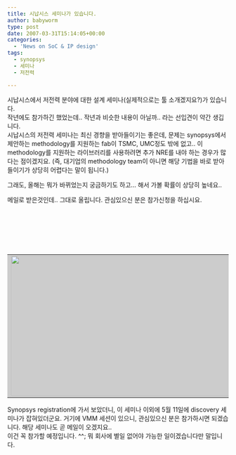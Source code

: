 ```yaml
---
title: 시납시스 세미나가 있습니다.
author: babyworm
type: post
date: 2007-03-31T15:14:05+00:00
categories:
  - 'News on SoC & IP design'
tags:
  - synopsys
  - 세미나
  - 저전력

---
```

시납시스에서 저전력 분야에 대한 설계 세미나(실제적으로는 툴 소개겠지요?)가 있습니다.<br>
작년에도 참가하긴 했었는데.. 작년과 비슷한 내용이 아닐까.. 라는 선입견이 약간 생깁니다.<br>
시납시스의 저전력 세미나는 최신 경향을 받아들이기는 좋은데, 문제는 synopsys에서 제안하는 methodology를 지원하는 fab이 TSMC, UMC정도 밖에 없고.. 이 methodology를 지원하는 라이브러리를 사용하려면 추가 NRE를 내야 하는 경우가 많다는 점이겠지요. (즉, 대기업의 methodology team이 아니면 해당 기법을 바로 받아들이기가 상당히 어렵다는 말이 됩니다.) 

그래도, 올해는 뭐가 바뀌었는지 궁금하기도 하고… 해서 가볼 확률이 상당히 높네요.. 

메일로 받은것인데.. 그대로 올립니다. 관심있으신 분은 참가신청을 하십시요.

<TABLE id=Table_01 cellSpacing=0 cellPadding=0 width=600 align=center bgColor=#cccccc border=0><br>
  
<TD height=277><IMG style="WIDTH: 600px; HEIGHT: 319px" height=307 src="https://i0.wp.com/218.38.34.168/mailform/synopsys/images/0412_01.jpg?resize=625%2C307" width=625 useMap=#Map3 border=0 data-recalc-dims="1"></TD><br>

<TD height=41><IMG height=41 src="https://i0.wp.com/218.38.34.168/mailform/synopsys/images/0412_03.gif?resize=600%2C41" width=600 data-recalc-dims="1"></TD><br>

<TD align=middle width=600 height=260><br>
<TABLE height="100%" cellSpacing=0 cellPadding=0 width=600 border=0><br>
  
<TD width=7 bgColor=#b5b5b5> </TD><br>
<TD bgColor=#ffffff><br>
<TABLE cellSpacing=1 cellPadding=0 width=592 align=center bgColor=#ffffff border=0><br>
  
<TD width=114 bgColor=#4e2683><br>
<DIV align=center><IMG height=23 src="https://i0.wp.com/218.38.34.168/mailform/synopsys/images/time.jpg?resize=105%2C23" width=105 data-recalc-dims="1"></DIV></TD><br>
<TD width=475 bgColor=#4e2683><br>
<DIV align=center><IMG height=23 src="https://i0.wp.com/218.38.34.168/mailform/synopsys/images/session.jpg?resize=464%2C23" width=464 data-recalc-dims="1"></DIV></TD></TABLE><br>
<TABLE cellSpacing=1 cellPadding=5 width=590 align=center bgColor=#cccccc border=0><br>
  
<TD align=middle width=103 bgColor=#eeeeee>09:00 ~ 09:20</TD><br>
<TD width=464 bgColor=#ffffff>Registration</TD><br>

<TD align=middle bgColor=#eeeeee>09:20 ~ 09:30</TD><br>
<TD bgColor=#ffffff>Welcome</TD><br>

<TD align=middle bgColor=#eeeeee>09:30 ~ 10:30</TD><br>
<TD bgColor=#ffffff>Synopsys Low-Power Solution Overview</TD><br>

<TD align=middle bgColor=#eeeeee>10:30 ~ 11:00</TD><br>
<TD bgColor=#ffffff>Silicon-proven Low-Power Design Case Studies</TD><br>

<TD align=middle bgColor=#eeeeee>11:00 ~ 11:15</TD><br>
<TD bgColor=#ffffff>Break</TD><br>

<TD align=middle bgColor=#eeeeee>11:15 ~ 12:00</TD><br>
<TD bgColor=#ffffff>Advanced Low-Power Technology Overview</TD><br>

<TD align=middle bgColor=#eeeeee>12:00 ~ 13:00</TD><br>
<TD bgColor=#ffffff>Lunch</TD><br>

<TD align=middle bgColor=#eeeeee>13:00 ~ 14:15</TD><br>
<TD bgColor=#ffffff>Low-Power Design Tutorial including RTL Simulation and Synthesis,<br>
Physical Implementation; Analysis and Signoff</TD><br>

<TD align=middle bgColor=#eeeeee>14:15 ~ 14:30</TD><br>
<TD bgColor=#ffffff>Break</TD><br>

<TD align=middle bgColor=#eeeeee>14:30 ~ 15:15</TD><br>
<TD bgColor=#ffffff>Low-Power Design Tutorial (cont.)</TD><br>

<TD align=middle bgColor=#eeeeee>15:15 ~ 15:45</TD><br>
<TD bgColor=#ffffff>Low-Power Design Solution Demo</TD><br>

<TD align=middle bgColor=#eeeeee>15:45 ~ 16:00</TD><br>
<TD bgColor=#ffffff>Conclusion and Prize Drawing</TD></TABLE></TD><br>
<TD width=7 bgColor=#b5b5b5> </TD></TABLE></TD><br>

<TD align=middle><IMG style="WIDTH: 592px; HEIGHT: 162px" height=162 src="https://i0.wp.com/218.38.34.168/mailform/synopsys/images/0412_05.gif?resize=600%2C162" width=600 data-recalc-dims="1"></TD><br>

<TD align=middle><IMG style="WIDTH: 592px; HEIGHT: 85px" height=86 src="https://i0.wp.com/218.38.34.168/mailform/synopsys/images/0412_06.gif?resize=600%2C86" width=600 useMap=#Map border=0 data-recalc-dims="1"></TD></TABLE><MAP name=Map><AREA shape=RECT target=\_blank alt=http://pass.postman.co.kr/Check.html?TV9JRD0xMzY3MDU5MDIw&U1RZUEU9TUFTUw==&TElTVF9UQUJMRT1FQkFEMDM2MA==&UE9TVF9JRD0yMDA3MDMyODEwMDAwMDE2OTYxMA==&VEM9MjAwNzA0MDQ=&S0lORD1D&Q0lEPTAwMg==&URL=http://www.synopsys.com/news/events/seminars/lp\_sem.html coords=247,12,415,57 href="http://pass.postman.co.kr/Check.html?TV9JRD0xMzY3MDU5MDIw&U1RZUEU9TUFTUw==&TElTVF9UQUJMRT1FQkFEMDM2MA==&UE9TVF9JRD0yMDA3MDMyODEwMDAwMDE2OTYxMA==&VEM9MjAwNzA0MDQ=&S0lORD1D&Q0lEPTAwMg==&URL=http://www.synopsys.com/news/events/seminars/lp_sem.html"></MAP><MAP name=Map3><AREA shape=RECT target=\_blank alt=http://pass.postman.co.kr/Check.html?TV9JRD0xMzY3MDU5MDIw&U1RZUEU9TUFTUw==&TElTVF9UQUJMRT1FQkFEMDM2MA==&UE9TVF9JRD0yMDA3MDMyODEwMDAwMDE2OTYxMA==&VEM9MjAwNzA0MDQ=&S0lORD1D&Q0lEPTAwMw==&URL=http://218.38.34.168/mailform/synopsys/synopsys\_0421\_map.html coords=495,292,548,310 href="http://pass.postman.co.kr/Check.html?TV9JRD0xMzY3MDU5MDIw&U1RZUEU9TUFTUw==&TElTVF9UQUJMRT1FQkFEMDM2MA==&UE9TVF9JRD0yMDA3MDMyODEwMDAwMDE2OTYxMA==&VEM9MjAwNzA0MDQ=&S0lORD1D&Q0lEPTAwMw==&URL=http://218.38.34.168/mailform/synopsys/synopsys\_0421_map.html"></MAP>

Synopsys registration에 가서 보았더니, 이 세미나 이외에 5월 11일에 discovery 세미나가 잡혀있더군요. 거기에 VMM 세션이 있으니, 관심있으신 분은 참가하시면 되겠습니다. 해당 세미나도 곧 메일이 오겠지요..<br>
이건 꼭 참가할 예정입니다. ^^; 뭐 회사에 별일 없어야 가능한 일이겠습니다만 말입니다. 

<TABLE style="FONT-SIZE: 11px; COLOR: #666666" cellSpacing=0 cellPadding=0 width="100%" border=0><br>
</TABLE><IMG height=1 src="http://pass.postman.co.kr/Check.html?TV9JRD0xMzY3MDU5MDIw&U1RZUEU9TUFTUw==&TElTVF9UQUJMRT1FQkFEMDM2MA==&UE9TVF9JRD0yMDA3MDMyODEwMDAwMDE2OTYxMA==&VEM9MjAwNzA0MDQ=&S0lORD1P" width=1>
